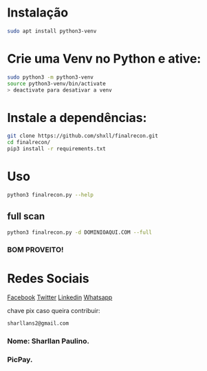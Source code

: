 # Instalação 

```bash
sudo apt install python3-venv
```

# Crie uma Venv no Python e ative:

```bash
sudo python3 -m python3-venv
source python3-venv/bin/activate
> deactivate para desativar a venv
```

# Instale a dependências:

```bash
git clone https://github.com/shxll/finalrecon.git
cd finalrecon/
pip3 install -r requirements.txt
```

# Uso
```bash
python3 finalrecon.py --help
```
## full scan
```bash
python3 finalrecon.py -d DOMINIOAQUI.COM --full
```

### BOM PROVEITO!

# Redes Sociais
[Facebook](https://www.facebook.com/Shall777)
[Twitter](https://twitter.com/sharllanp)
[Linkedin](https://br.linkedin.com/in/sharllan-paulino)
[Whatsapp](https://wa.me/+5592981325925)

chave pix caso queira contribuir:
```bash
sharllans2@gmail.com
```
### Nome: Sharllan Paulino.
### PicPay.












